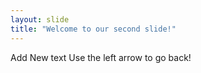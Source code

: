 ```yaml
---
layout: slide
title: "Welcome to our second slide!"
---
```

Add New text
Use the left arrow to go back!
